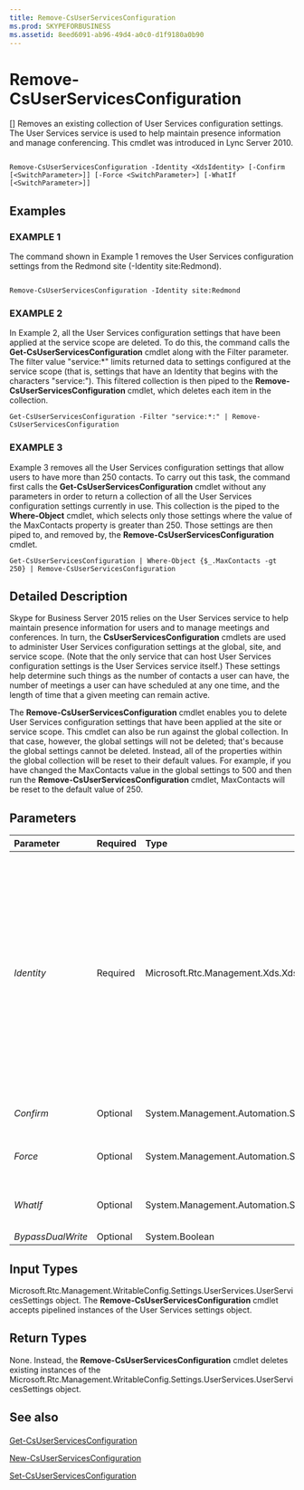```yaml
---
title: Remove-CsUserServicesConfiguration
ms.prod: SKYPEFORBUSINESS
ms.assetid: 8eed6091-ab96-49d4-a0c0-d1f9180a0b90
---
```



# Remove-CsUserServicesConfiguration
[]
Removes an existing collection of User Services configuration settings. The User Services service is used to help maintain presence information and manage conferencing. This cmdlet was introduced in Lync Server 2010.
  
    
    


```

Remove-CsUserServicesConfiguration -Identity <XdsIdentity> [-Confirm [<SwitchParameter>]] [-Force <SwitchParameter>] [-WhatIf [<SwitchParameter>]]

```


## Examples


  
    
    

### EXAMPLE 1

The command shown in Example 1 removes the User Services configuration settings from the Redmond site (-Identity site:Redmond). 
  
    
    

```

Remove-CsUserServicesConfiguration -Identity site:Redmond
```


### EXAMPLE 2

In Example 2, all the User Services configuration settings that have been applied at the service scope are deleted. To do this, the command calls the **Get-CsUserServicesConfiguration** cmdlet along with the Filter parameter. The filter value "service:*" limits returned data to settings configured at the service scope (that is, settings that have an Identity that begins with the characters "service:"). This filtered collection is then piped to the **Remove-CsUserServicesConfiguration** cmdlet, which deletes each item in the collection.
  
    
    

```
Get-CsUserServicesConfiguration -Filter "service:*:" | Remove-CsUserServicesConfiguration
```


### EXAMPLE 3

Example 3 removes all the User Services configuration settings that allow users to have more than 250 contacts. To carry out this task, the command first calls the **Get-CsUserServicesConfiguration** cmdlet without any parameters in order to return a collection of all the User Services configuration settings currently in use. This collection is the piped to the **Where-Object** cmdlet, which selects only those settings where the value of the MaxContacts property is greater than 250. Those settings are then piped to, and removed by, the **Remove-CsUserServicesConfiguration** cmdlet.
  
    
    

```
Get-CsUserServicesConfiguration | Where-Object {$_.MaxContacts -gt 250} | Remove-CsUserServicesConfiguration

```


## Detailed Description

Skype for Business Server 2015 relies on the User Services service to help maintain presence information for users and to manage meetings and conferences. In turn, the **CsUserServicesConfiguration** cmdlets are used to administer User Services configuration settings at the global, site, and service scope. (Note that the only service that can host User Services configuration settings is the User Services service itself.) These settings help determine such things as the number of contacts a user can have, the number of meetings a user can have scheduled at any one time, and the length of time that a given meeting can remain active.
  
    
    
The **Remove-CsUserServicesConfiguration** cmdlet enables you to delete User Services configuration settings that have been applied at the site or service scope. This cmdlet can also be run against the global collection. In that case, however, the global settings will not be deleted; that's because the global settings cannot be deleted. Instead, all of the properties within the global collection will be reset to their default values. For example, if you have changed the MaxContacts value in the global settings to 500 and then run the **Remove-CsUserServicesConfiguration** cmdlet, MaxContacts will be reset to the default value of 250.
  
    
    

## Parameters



|**Parameter**|**Required**|**Type**|**Description**|
|:-----|:-----|:-----|:-----|
| _Identity_ <br/> |Required  <br/> |Microsoft.Rtc.Management.Xds.XdsIdentity  <br/> |Unique identifier for the User Services configuration settings to be removed. To delete settings configured at the site scope, use syntax similar to this:  <br/>  `-Identity site:Redmond` <br/> To delete settings at the service level, use syntax like this:  <br/>  `-Identity service:UserServer:atl-cs-001.litwareinc.com` <br/> The **Remove-CsUserServicesConfiguration** cmdlet can also be run against the global collection. In that case, however, the global collection will not be deleted. Instead, all the properties in that collection will be reset to their default values. <br/> |
| _Confirm_ <br/> |Optional  <br/> |System.Management.Automation.SwitchParameter  <br/> |Prompts you for confirmation before executing the command.  <br/> |
| _Force_ <br/> |Optional  <br/> |System.Management.Automation.SwitchParameter  <br/> |Suppresses the display of any non-fatal error message that might arise when running the command.  <br/> |
| _WhatIf_ <br/> |Optional  <br/> |System.Management.Automation.SwitchParameter  <br/> |Describes what would happen if you executed the command without actually executing the command.  <br/> |
| _BypassDualWrite_ <br/> |Optional  <br/> |System.Boolean  <br/> |PARAMVALUE: $true | $false  <br/> |
   

## Input Types

Microsoft.Rtc.Management.WritableConfig.Settings.UserServices.UserServicesSettings object. The **Remove-CsUserServicesConfiguration** cmdlet accepts pipelined instances of the User Services settings object.
  
    
    

## Return Types

None. Instead, the **Remove-CsUserServicesConfiguration** cmdlet deletes existing instances of the Microsoft.Rtc.Management.WritableConfig.Settings.UserServices.UserServicesSettings object.
  
    
    

## See also


#### 


  
    
    
 [Get-CsUserServicesConfiguration](get-csuserservicesconfiguration.md)
  
    
    
 [New-CsUserServicesConfiguration](new-csuserservicesconfiguration.md)
  
    
    
 [Set-CsUserServicesConfiguration](set-csuserservicesconfiguration.md)

